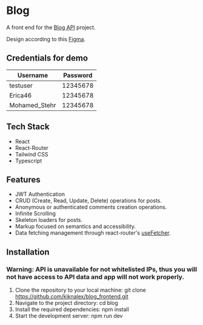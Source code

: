# Blog

A front end for the [Blog API](https://github.com/kiknalex/Blog-API) project.

Design according to this [Figma](https://www.figma.com/community/file/895225371918055740).

## Credentials for demo

| Username      | Password |
| ------------- | -------- |
| testuser      | 12345678 |
| Erica46       | 12345678 |
| Mohamed_Stehr | 12345678 |

## Tech Stack

- React
- React-Router
- Tailwind CSS
- Typescript

## Features

- JWT Authentication
- CRUD (Create, Read, Update, Delete) operations for posts.
- Anonymous or authenticated comments creation operations.
- Infinite Scrolling
- Skeleton loaders for posts.
- Markup focused on semantics and accessibility.
- Data fetching management through react-router's [useFetcher](https://reactrouter.com/en/main/hooks/use-fetcher).

## Installation

### Warning: API is unavailable for not whitelisted IPs, thus you will not have access to API data and app will not work properly.

1. Clone the repository to your local machine: git clone https://github.com/kiknalex/blog_frontend.git
2. Navigate to the project directory: cd blog
3. Install the required dependencies: npm install
4. Start the development server: npm run dev

